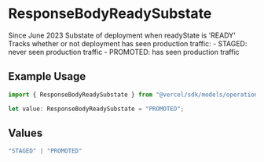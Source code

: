 # ResponseBodyReadySubstate

Since June 2023 Substate of deployment when readyState is 'READY' Tracks whether or not deployment has seen production traffic: - STAGED: never seen production traffic - PROMOTED: has seen production traffic

## Example Usage

```typescript
import { ResponseBodyReadySubstate } from "@vercel/sdk/models/operations";

let value: ResponseBodyReadySubstate = "PROMOTED";
```

## Values

```typescript
"STAGED" | "PROMOTED"
```